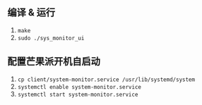 ## 编译 & 运行
1. `make`  
2. `sudo ./sys_monitor_ui`  

## 配置芒果派开机自启动
1. `cp client/system-monitor.service /usr/lib/systemd/system`  
2. `systemctl enable system-monitor.service`  
3. `systemctl start system-monitor.service`  